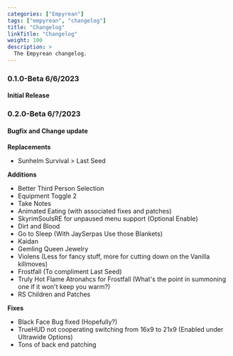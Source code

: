 ```yaml
---
categories: ["Empyrean"]
tags: ["empyrean", "changelog"] 
title: "Changelog"
linkTitle: "Changelog"
weight: 100
description: >
  The Empyrean changelog.
---
```


### 0.1.0-Beta 6/6/2023
#### Initial Release

### 0.2.0-Beta 6/?/2023
#### Bugfix and Change update
__Replacements__
- Sunhelm Survival > Last Seed

__Additions__
- Better Third Person Selection
- Equipment Toggle 2
- Take Notes
- Animated Eating (with associated fixes and patches)
- SkyrimSoulsRE for unpaused menu support (Optional Enable)
- Dirt and Blood
- Go to Sleep (With JaySerpas Use those Blankets)
- Kaidan
- Gemling Queen Jewelry
- Violens (Less for fancy stuff, more for cutting down on the Vanilla killmoves)
- Frostfall (To compliment Last Seed)
- Truly Hot Flame Atronahcs for Frostfall (What's the point in summoning one if it won't keep you warm?)
- RS Children and Patches

__Fixes__
- Black Face Bug fixed (Hopefully?)
- TrueHUD not cooperating switching from 16x9 to 21x9 (Enabled under Ultrawide Options)
- Tons of back end patching
